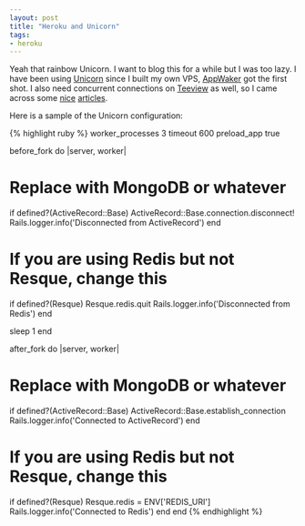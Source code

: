 ```yaml
---
layout: post
title: "Heroku and Unicorn"
tags:
- heroku
---
```


Yeah that rainbow Unicorn. I want to blog this for a while but I was too lazy.
I have been using [Unicorn](http://unicorn.bogomips.org/) since I built
my own VPS, [AppWaker](http://appwaker-vps.phatograph.com/) got the first shot.
I also need concurrent connections on [Teeview](http://teeview.phatograph.com/)
as well, so I came across some [nice](http://blog.codeship.io/2012/05/06/Unicorn-on-Heroku.html)
[articles](https://blog.heroku.com/archives/2013/2/27/unicorn_rails).

Here is a sample of the Unicorn configuration:

{% highlight ruby %}
worker_processes 3
timeout 600
preload_app true

before_fork do |server, worker|
  # Replace with MongoDB or whatever
  if defined?(ActiveRecord::Base)
    ActiveRecord::Base.connection.disconnect!
    Rails.logger.info('Disconnected from ActiveRecord')
  end

  # If you are using Redis but not Resque, change this
  if defined?(Resque)
    Resque.redis.quit
    Rails.logger.info('Disconnected from Redis')
  end

  sleep 1
end

after_fork do |server, worker|
  # Replace with MongoDB or whatever
  if defined?(ActiveRecord::Base)
    ActiveRecord::Base.establish_connection
    Rails.logger.info('Connected to ActiveRecord')
  end

  # If you are using Redis but not Resque, change this
  if defined?(Resque)
    Resque.redis = ENV['REDIS_URI']
    Rails.logger.info('Connected to Redis')
  end
end
{% endhighlight %}
